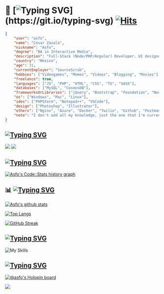 # :wave: [![Typing SVG](https://readme-typing-svg.demolab.com?font=Roboto&duration=3000&pause=2000&color=F7B316&vCenter=true&random=false&width=110&height=25&lines=Hey+there!)](https://git.io/typing-svg) [![Hits](https://hits.seeyoufarm.com/api/count/incr/badge.svg?url=https%3A%2F%2Fgithub.com%2Fasfo&count_bg=%2379C83D&title_bg=%23000000&icon=github.svg&icon_color=%23FFFFFF&title=Profile+Views&edge_flat=false)](https://hits.seeyoufarm.com)

```json
{
	"user": "asfo",
	"name": "Cesar Zavala",
	"nickname": "Asfo",
	"degree": "BA in Interactive Media",
	"description": "Full-Stack (Node/PHP/Angular) Developer. UI designer (and some UX).",
	"country": "México",
	"age": 31,
	"currentEmployer": "SourceScrub",
	"hobbies": ["Videogames", "Memes", "Videos", "Blogging", "Movies"],
	"freelance": true,
	"languages": ["JS", "PHP", "HTML", "CSS", "TS", "SASS"],
	"databases": ["MySQL", "CosmosDB"],
	"frameworksOrLibraries": ["jQuery", "Bootstrap", "Foundation", "NodeJS", "Angular", "WordPress"],
	"os": ["Windows", "Mac", "Linux"],
	"ides": ["PHPStorm", "Notepad++", "VSCode"],
	"design": ["Photoshop", "Illustrator"],
	"others": ["Nginx", "Azure", "Docker", "Twilio", "Github", "Postman"],
	"note": "I don't add all my knowledge, just the one that I'm currently using, also the seniority level is not included to reduce the size of the JSON"
}
```

## [![Typing SVG](https://readme-typing-svg.demolab.com?font=Roboto&duration=3000&pause=2000&color=F7B316&vCenter=true&random=false&width=110&height=25&lines=Get+in+touch)](https://git.io/typing-svg)

<a href="https://www.linkedin.com/in/asfo/"><img src="https://img.shields.io/badge/linkedin-%230077B5.svg?&style=for-the-badge&logo=linkedin&logoColor=white" /></a>
<a href="mailto:hola@asfo.dev?subject=Hi there!"><img src="https://img.shields.io/badge/Gmail-FF0000.svg?&style=for-the-badge&logo=gmail&logoColor=white" /></a>     

## [![Typing SVG](https://readme-typing-svg.demolab.com?font=Roboto&duration=3000&pause=2000&color=F7B316&vCenter=true&random=false&width=110&height=25&lines=Code+Stats)](https://git.io/typing-svg)
<a href="https://codestats.net/users/asfo">
  <img src='https://codestats-readme.wegfan.cn/history-graph/asfo?width=850&height=300&history_days=15&max_languages=12&language_colors=["3e4053","f15854","5da5da","faa43a","60bd68","f17cb0","b2912f","00897b","b276b2","ffc0cb","cddc39","7e57c2","bdbdbd"]' alt="Asfo's Code::Stats history graph" />
</a>

## :bar_chart: [![Typing SVG](https://readme-typing-svg.demolab.com?font=Roboto&duration=3000&pause=2000&color=F7B316&vCenter=true&random=false&width=110&height=25&lines=Github+Stats)](https://git.io/typing-svg)

[![Asfo's github stats](https://github-readme-stats.vercel.app/api?username=asfo&show_icons=true&theme=dracula)](https://github-readme-stats.vercel.app/api?username=asfo&show_icons=true&theme=dracula)

[![Top Langs](https://github-readme-stats.vercel.app/api/top-langs/?username=asfo&layout=compact&theme=dracula&show_icons=true)](https://github.com/asfo/)

[![GitHub Streak](https://streak-stats.demolab.com/?user=asfo&background=082032&dates=ffffff&ring=F7DF1E&fire=F7DF1E&currStreakNum=ffffff&sideNums=ffffff&currStreakLabel=ff006c&sideLabels=ff006c&hide_border=true)](https://git.io/streak-stats)

## [![Typing SVG](https://readme-typing-svg.demolab.com?font=Roboto&duration=3000&pause=2000&color=F7B316&vCenter=true&random=false&width=110&height=25&lines=Skills)](https://git.io/typing-svg)
     
![My Skills](https://skillicons.dev/icons?i=cloudflare,aws,azure,nginx,docker,github,postman,git,js,html,php,ts,css,sass,mysql,jquery,bootstrap,nodejs,express,angular,react,wordpress,laravel,tailwind,webpack,linux,codepen,idea,vscode,photoshop,illustrator,markdown)

## [![Typing SVG](https://readme-typing-svg.demolab.com?font=Roboto&duration=3000&pause=2000&color=F7B316&vCenter=true&random=false&width=180&height=25&lines=Trophies+%26+Badges)](https://git.io/typing-svg)

[![@asfo's Holopin board](https://holopin.io/api/user/board?user=asfo)](https://holopin.io/@asfo)

<img src="https://github-profile-trophy.vercel.app/?username=asfo&theme=dracula&no-bg=true" />
